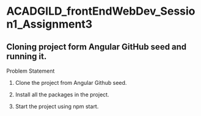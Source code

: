 # ACADGILD_frontEndWebDev_Session1_Assignment3
Cloning project form Angular GitHub seed and running it.
------------------------------------------------------------------

Problem Statement

1. Clone the project from Angular Github seed.

2. Install all the packages in the project.

3. Start the project using npm start.
